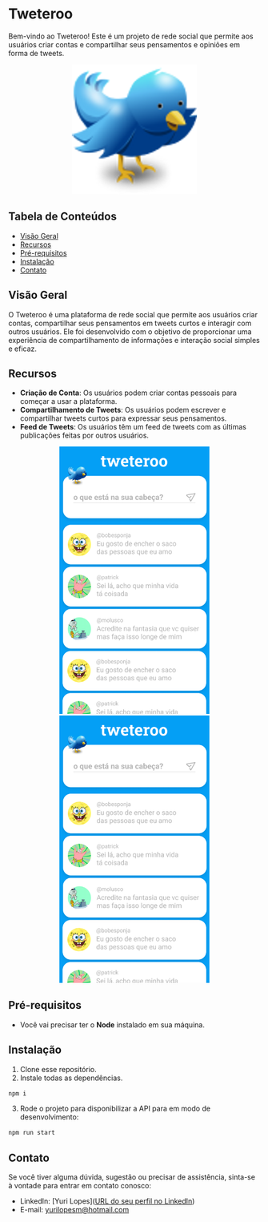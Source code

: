 # Tweteroo

Bem-vindo ao Tweteroo! Este é um projeto de rede social que permite aos usuários criar contas e compartilhar seus pensamentos e opiniões em forma de tweets.

<p align="center">
  <img src="https://raw.githubusercontent.com/yurilopesmdv/projeto21-tweteroo/main/src/static/logo-tw.png" alt="Logotipo do Projeto">
</p>

## Tabela de Conteúdos

- [Visão Geral](#visão-geral)
- [Recursos](#recursos)
- [Pré-requisitos](#pré-requisitos)
- [Instalação](#instalação)
- [Contato](#contato)

## Visão Geral

O Tweteroo é uma plataforma de rede social que permite aos usuários criar contas, compartilhar seus pensamentos em tweets curtos e interagir com outros usuários. Ele foi desenvolvido com o objetivo de proporcionar uma experiência de compartilhamento de informações e interação social simples e eficaz.


## Recursos

- **Criação de Conta**: Os usuários podem criar contas pessoais para começar a usar a plataforma.
- **Compartilhamento de Tweets**: Os usuários podem escrever e compartilhar tweets curtos para expressar seus pensamentos.
- **Feed de Tweets**: Os usuários têm um feed de tweets com as últimas publicações feitas por outros usuários.
<p align="center">
  <img src="https://github.com/yurilopesmdv/projeto21-tweteroo/blob/main/src/static/feed-tw.png" alt="Exemplo da criação da conta" width="300"/>
  <img src="https://github.com/yurilopesmdv/projeto21-tweteroo/blob/main/src/static/feed-tw.png" alt="Exemplo do feed" width="300"/>
</p>

## Pré-requisitos

- Você vai precisar ter o **Node** instalado em sua máquina.

## Instalação

1. Clone esse repositório.
2. Instale todas as dependências.

```bash
npm i
```

3. Rode o projeto para disponibilizar a API para em modo de desenvolvimento:

```bash
npm run start
```

## Contato

Se você tiver alguma dúvida, sugestão ou precisar de assistência, sinta-se à vontade para entrar em contato conosco:

- LinkedIn: [Yuri Lopes]([URL do seu perfil no LinkedIn](https://www.linkedin.com/in/yurilopesm/))
- E-mail: yurilopesm@hotmail.com

